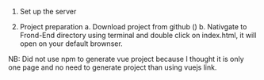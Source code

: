 1. Set up the server 

2. Project preparation
    a.  Download project from github ()
    b. Nativgate to Frond-End directory using terminal and double click on index.html, it will open on your default brownser.


NB: Did not use npm to generate vue project because I thought it is only one page and no need to generate project than using vuejs link.